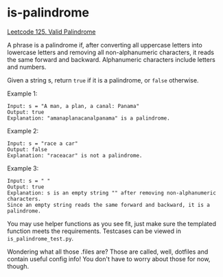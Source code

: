 # is-palindrome

[Leetcode 125. Valid Palindrome](https://leetcode.com/problems/valid-palindrome/)

A phrase is a palindrome if, after converting all uppercase letters into lowercase letters and removing all non-alphanumeric characters, it reads the same forward and backward. Alphanumeric characters include letters and numbers.

Given a string s, return `true` if it is a palindrome, or `false` otherwise.

Example 1:
```
Input: s = "A man, a plan, a canal: Panama"
Output: true
Explanation: "amanaplanacanalpanama" is a palindrome.
```
Example 2:
```
Input: s = "race a car"
Output: false
Explanation: "raceacar" is not a palindrome.
```
Example 3:
```
Input: s = " "
Output: true
Explanation: s is an empty string "" after removing non-alphanumeric characters.
Since an empty string reads the same forward and backward, it is a palindrome.
 ```

You may use helper functions as you see fit, just make sure the templated function meets the requirements.
Testcases can be viewed in `is_palindrome_test.py`.

Wondering what all those .files are? Those are called, well, dotfiles and contain useful config info! You don't have to worry
about those for now, though.